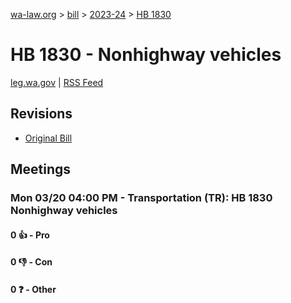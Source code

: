[wa-law.org](/) > [bill](/bill/) > [2023-24](/bill/2023-24/) > [HB 1830](/bill/2023-24/hb/1830/)

# HB 1830 - Nonhighway vehicles
[leg.wa.gov](https://app.leg.wa.gov/billsummary?BillNumber=1830&Year=2023&Initiative=false) | [RSS Feed](./rss.xml)

## Revisions
* [Original Bill](1/)

## Meetings
### Mon 03/20 04:00 PM - Transportation (TR): HB 1830 Nonhighway vehicles
#### 0 👍 - Pro

#### 0 👎 - Con

#### 0 ❓ - Other
